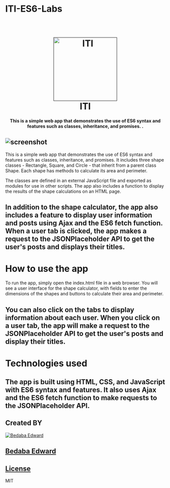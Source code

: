 ﻿# ITI-ES6-Labs

<h1 align="center">
  <br>
  <a href=""><img src="https://www.iti.gov.eg/assets/images/iti-logo.png" alt="ITI" width="200"></a>
  <br>
  ITI
  <br>
</h1>

<h4 align="center">This is a simple web app that demonstrates the use of ES6 syntax and features such as classes, inheritance, and promises.
.</h4>


![screenshot](https://miro.medium.com/max/640/1*SL4sWHdjGR3vo0x5ta3xfw.jpeg)
---------------------------------------------------------------
This is a simple web app that demonstrates the use of ES6 syntax and features such as classes, inheritance, and promises. It includes three shape classes - Rectangle, Square, and Circle - that inherit from a parent class Shape. Each shape has methods to calculate its area and perimeter.

The classes are defined in an external JavaScript file and exported as modules for use in other scripts. The app also includes a function to display the results of the shape calculations on an HTML page.

In addition to the shape calculator, the app also includes a feature to display user information and posts using Ajax and the ES6 fetch function. When a user tab is clicked, the app makes a request to the JSONPlaceholder API to get the user's posts and displays their titles.
---------------------------------------------------------------
# How to use the app
To run the app, simply open the index.html file in a web browser. You will see a user interface for the shape calculator, with fields to enter the dimensions of the shapes and buttons to calculate their area and perimeter.

You can also click on the tabs to display information about each user. When you click on a user tab, the app will make a request to the JSONPlaceholder API to get the user's posts and display their titles.
---------------------------------------------------------------
# Technologies used
The app is built using HTML, CSS, and JavaScript with ES6 syntax and features. It also uses Ajax and the ES6 fetch function to make requests to the JSONPlaceholder API.
---------------------------------------------------------------
## Created BY

[![Bedaba Edward](https://avatars.githubusercontent.com/u/21156712?v=4)](https://github.com/bedaba)

[Bedaba Edward ](https://github.com/bedaba) 
---------------------------------------------------------------
## [License](https://github.com/bedaba/ITI-ES6-Labs/blob/main/LICENSE)

MIT

